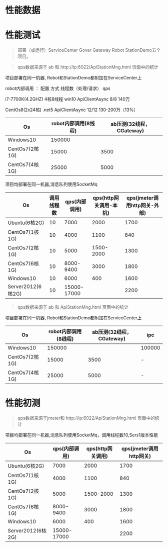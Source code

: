  

# 性能数据 






# 性能测试
>部署（或运行）ServiceCenter Gover Gateway Robot StationDemo五个项目。


>qps数据来源于 ab 和 http://ip:6022/ApiStationMng.html 页面中的统计

项目部署在同一机器, Robot和StationDemo都附加在ServiceCenter上

 robot内部调用	：
  配置	 方式 线程数（处理/请求）     qps	        


i7-7700K(4.2GHZ) 4核8线程
win10  ApiClientAsync 8/8	      140万 


 
CentOs8(2x24核)
.net5 ApiClientAsync 12/12	     130-200万（13%）   
 


 
 


   
| Os  |  robot内部调用(8线程)   |  ab压测(32线程，CGateway)   |
| ------------ | ------------ | ------------ |
| Windows10 |  150000 | |
| CentOs7(2核1G) |15000|3500|
| CentOs7(4核1G) |25000|5000|
 

项目均部署在同一机器,消息队列使用SocketMq
   
| Os  | 调用线程数 | qps(内部调用)  | qps(http网关调用-本机)  |qps(jmeter调用http网关-外部)  |
| ------------ | ------------ | ------------ | ------------ |------------ |
|  Ubuntu(6核2G) | 10 | 7000  | 2000 | 1700 |
|  CentOs7(1核1G) | 10 | 4000  | 1100 | 840 |
|  CentOs7(2核1G) | 10 | 5000  | 1500-2000 | 1300|
|  CentOs7(6核1G) | 10 | 8000-9400  | 3000 | 1800 |
| Windows10| 10 | 6000 | 400| 1600 |
| Server2012(6核2G)| 10 | 15000-17000 |  | 2200 |


>qps数据来源于 ab 和 ApiStationMng.html 页面中的统计

项目部署在同一机器, Robot和StationDemo都附加在ServiceCenter上
   
| Os  |  robot内部调用(8线程)   |  ab压测(32线程，CGateway)   | ipc |
| ------------ | ------------ | ------------ | ------------ |
| Windows10 |  150000 | | 100000 |
| CentOs7(2核1G) |15000|3500| - |
| CentOs7(4核1G) |25000|5000| - |


# 性能初测
>qps数据来源于jmeter和 http://ip:6022/ApiStationMng.html 页面中的统计


项目均部署在同一机器,消息队列使用SocketMq，调用线程数10,Sers1版本性能
   
| Os  | qps(内部调用)  | qps(http网关调用)  |qps(jmeter调用http网关)  |
| ------------ | ------------ | ------------ |------------ |
|  Ubuntu(6核2G) | 7000  | 2000 | 1700 |
|  CentOs7(1核1G) | 4000  | 1100 | 840 |
|  CentOs7(2核1G) | 5000  | 1500-2000 | 1300|
|  CentOs7(6核1G) | 8000-9400  | 3000 | 1800 |
| Windows10| 6000 | 400| 1600 |
| Server2012(6核2G)| 15000-17000 |  | 2200 |


 
 
 